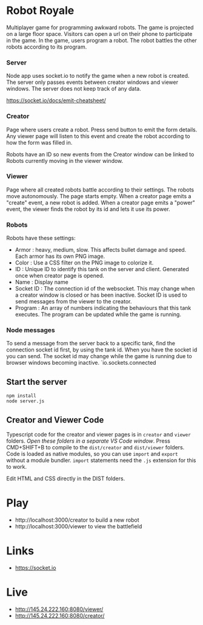 # Robot Royale

Multiplayer game for programming awkward robots. The game is projected on a large floor space. Visitors can open a url on their phone to participate in the game. In the game, users program a robot. The robot battles the other robots according to its program.

### Server

Node app uses socket.io to notify the game when a new robot is created. The server only passes events between creator windows and viewer windows. The server does not keep track of any data.

https://socket.io/docs/emit-cheatsheet/

### Creator

Page where users create a robot. Press send button to emit the form details. Any viewer page will listen to this event and create the robot according to how the form was filled in.

Robots have an ID so new events from the Creator window can be linked to Robots currently moving in the viewer window.

### Viewer

Page where all created robots battle according to their settings. The robots move autonomously. The page starts empty. When a creator page emits a "create" event, a new robot is added. When a creator page emits a "power" event, the viewer finds the robot by its id and lets it use its power.

### Robots

Robots have these settings:

- Armor : heavy, medium, slow. This affects bullet damage and speed. Each armor has its own PNG image.
- Color : Use a CSS filter on the PNG image to colorize it.
- ID : Unique ID to identify this tank on the server and client. Generated once when creator page is opened.
- Name : Display name
- Socket ID : The connection id of the websocket. This may change when a creator window is closed or has been inactive. Socket ID is used to send messages from the viewer to the creator.
- Program : An array of numbers indicating the behaviours that this tank executes. The program can be updated while the game is running.

### Node messages

To send a message from the server back to a specific tank, find the connection socket id first, by using the tank id. When you have the socket id you can send.
The socket id may change while the game is running due to browser windows becoming inactive. `io.sockets.connected

## Start the server

```
npm install
node server.js
```
## Creator and Viewer Code

Typescript code for the creator and viewer pages is in `creator` and `viewer` folders. *Open these folders in a separate VS Code window*. Press CMD+SHIFT+B to compile to the `dist/creator` and `dist/viewer` folders. Code is loaded as native modules, so you can use `import` and `export` without a module bundler. `import` statements need the `.js` extension for this to work.

Edit HTML and CSS directly in the DIST folders.

# Play

- http://localhost:3000/creator to build a new robot
- http://localhost:3000/viewer to view the battlefield

# Links

- https://socket.io

# Live
- http://145.24.222.160:8080/viewer/
- http://145.24.222.160:8080/creator/
